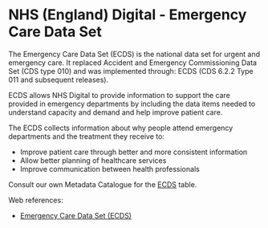 # NHS (England) Digital - Emergency Care Data Set

The Emergency Care Data Set (ECDS) is the national data set for urgent and emergency care. It replaced Accident and Emergency Commissioning Data Set (CDS type 010) and was implemented through: ECDS (CDS 6.2.2 Type 011 and subsequent releases).

ECDS allows NHS Digital to provide information to support the care provided in emergency departments by including the data items needed to understand capacity and demand and help improve patient care.

The ECDS collects information about why people attend emergency departments and the treatment they receive to:

  *  Improve patient care through better and more consistent information
  *  Allow better planning of healthcare services
  *  Improve communication between health professionals

Consult our own Metadata Catalogue for the [ECDS](https://github.com/isaric4c/wiki/wiki/ECDS_main_table) table.

Web references:

  *  [Emergency Care Data Set (ECDS)](https://digital.nhs.uk/data-and-information/data-collections-and-data-sets/data-sets/emergency-care-data-set-ecds)
